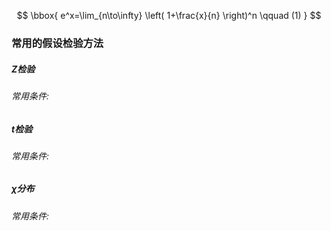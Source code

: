 
$$
\bbox{
    e^x=\lim_{n\to\infty} \left( 1+\frac{x}{n} \right)^n \qquad (1)
}
$$

### 常用的假设检验方法

##### Z检验

###### 常用条件:


##### t检验

###### 常用条件:


##### χ分布

###### 常用条件:
